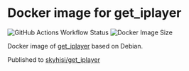 # Docker image for get_iplayer

![GitHub Actions Workflow Status](https://img.shields.io/github/actions/workflow/status/skyhisi/get_iplayer-docker/docker-image.yml)
![Docker Image Size](https://img.shields.io/docker/image-size/skyhisi/get_iplayer)

Docker image of [get_iplayer](https://github.com/get-iplayer/get_iplayer) based on Debian.

Published to [skyhisi/get_iplayer](https://hub.docker.com/r/skyhisi/get_iplayer)
